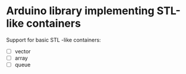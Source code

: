 # Arduino library implementing STL-like containers

Support for basic STL -like containers:
 
 * [ ] vector
 * [ ] array
 * [ ] queue
